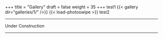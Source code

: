 +++
title = "Gallery"
draft = false
weight = 35
+++
test1
{{< gallery dir="galleries/1/" />}} {{< load-photoswipe >}}
test2

__________________
Under Construction
__________________
